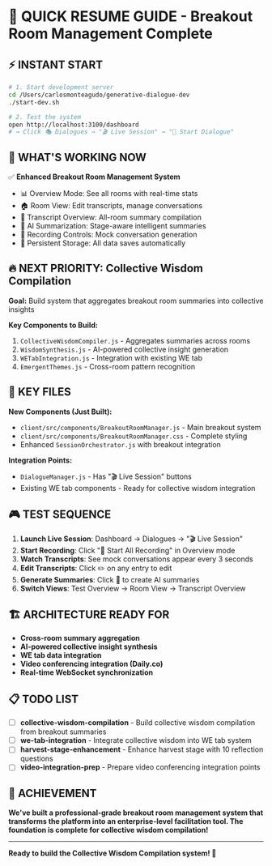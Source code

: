 # 🚀 QUICK RESUME GUIDE - Breakout Room Management Complete

## ⚡ **INSTANT START**

```bash
# 1. Start development server
cd /Users/carlosmonteagudo/generative-dialogue-dev
./start-dev.sh

# 2. Test the system
open http://localhost:3100/dashboard
# → Click 🎭 Dialogues → "🎬 Live Session" → "🚀 Start Dialogue"
```

## 🎯 **WHAT'S WORKING NOW**

✅ **Enhanced Breakout Room Management System**
- 📊 Overview Mode: See all rooms with real-time stats
- 🏠 Room View: Edit transcripts, manage conversations
- 📝 Transcript Overview: All-room summary compilation
- 🤖 AI Summarization: Stage-aware intelligent summaries
- 🔴 Recording Controls: Mock conversation generation
- 💾 Persistent Storage: All data saves automatically

## 🔥 **NEXT PRIORITY: Collective Wisdom Compilation**

**Goal:** Build system that aggregates breakout room summaries into collective insights

**Key Components to Build:**
1. `CollectiveWisdomCompiler.js` - Aggregates summaries across rooms
2. `WisdomSynthesis.js` - AI-powered collective insight generation
3. `WETabIntegration.js` - Integration with existing WE tab
4. `EmergentThemes.js` - Cross-room pattern recognition

## 📂 **KEY FILES**

**New Components (Just Built):**
- `client/src/components/BreakoutRoomManager.js` - Main breakout system
- `client/src/components/BreakoutRoomManager.css` - Complete styling
- Enhanced `SessionOrchestrator.js` with breakout integration

**Integration Points:**
- `DialogueManager.js` - Has "🎬 Live Session" buttons
- Existing WE tab components - Ready for collective wisdom integration

## 🎮 **TEST SEQUENCE**

1. **Launch Live Session**: Dashboard → Dialogues → "🎬 Live Session"
2. **Start Recording**: Click "🔴 Start All Recording" in Overview mode
3. **Watch Transcripts**: See mock conversations appear every 3 seconds
4. **Edit Transcripts**: Click ✏️ on any entry to edit
5. **Generate Summaries**: Click 🤖 to create AI summaries
6. **Switch Views**: Test Overview → Room View → Transcript Overview

## 🏗️ **ARCHITECTURE READY FOR**

- **Cross-room summary aggregation**
- **AI-powered collective insight synthesis**
- **WE tab data integration**
- **Video conferencing integration (Daily.co)**
- **Real-time WebSocket synchronization**

## 📋 **TODO LIST**

- [ ] **collective-wisdom-compilation** - Build collective wisdom compilation from breakout summaries
- [ ] **we-tab-integration** - Integrate collective wisdom into WE tab system  
- [ ] **harvest-stage-enhancement** - Enhance harvest stage with 10 reflection questions
- [ ] **video-integration-prep** - Prepare video conferencing integration points

## 🎉 **ACHIEVEMENT**

**We've built a professional-grade breakout room management system that transforms the platform into an enterprise-level facilitation tool. The foundation is complete for collective wisdom compilation!**

---

**Ready to build the Collective Wisdom Compilation system! 🌟**
